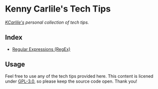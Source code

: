 # Kenny Carlile's Tech Tips

_[KCarlile's](https://github.com/KCarlile) personal collection of tech tips._

## Index

- [Regular Expressions (RegEx)](regex.md)

## Usage

Feel free to use any of the tech tips provided here. This content is licened under [GPL-3.0](LICENSE), so please keep the source code open. Thank you!
